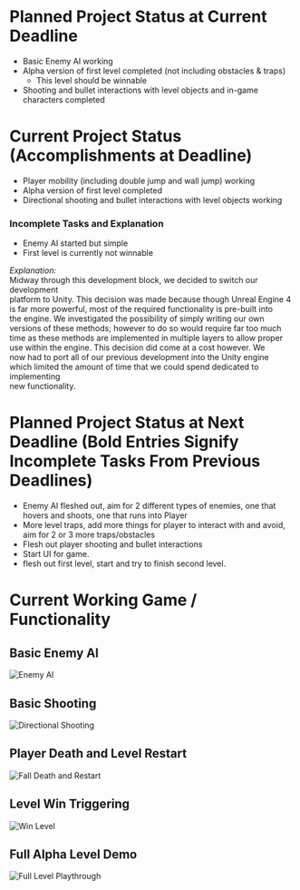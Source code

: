 # Planned Project Status at Current Deadline  
  * Basic Enemy AI working  
  * Alpha version of first level completed (not including obstacles & traps)    
    * This level should be winnable  
  * Shooting and bullet interactions with level objects and in-game characters completed  

# Current Project Status (Accomplishments at Deadline)  
  * Player mobility (including double jump and wall jump) working  
  * Alpha version of first level completed  
  * Directional shooting and bullet interactions with level objects working  
### Incomplete Tasks and Explanation  
  * Enemy AI started but simple
  * First level is currently not winnable  

*Explanation:*  
Midway through this development block, we decided to switch our development  
platform to Unity. This decision was made because though Unreal Engine 4  
is far more powerful, most of the required functionality is pre-built into  
the engine. We investigated the possibility of simply writing our own  
versions of these methods; however to do so would require far too much  
time as these methods are implemented in multiple layers to allow proper  
use within the engine. This decision did come at a cost however. We  
now had to port all of our previous development into the Unity engine  
which limited the amount of time that we could spend dedicated to implementing  
new functionality.  


# Planned Project Status at Next Deadline (Bold Entries Signify Incomplete Tasks From Previous Deadlines)  
  * Enemy AI fleshed out, aim for 2 different types of enemies, one that hovers and shoots, one that runs into Player
  * More level traps, add more things for player to interact with and avoid, aim for 2 or 3 more traps/obstacles
  * Flesh out player shooting and bullet interactions
  * Start UI for game.
  * flesh out first level, start and try to finish second level.  
  
# Current Working Game / Functionality  
## Basic Enemy AI
![Enemy AI](https://github.com/OdinsWrath/NightmareHymn_Development/tree/master/HW_gifs/BasicEnemyAI.gif)  

## Basic Shooting   
![Directional Shooting](https://github.com/OdinsWrath/NightmareHymn_Development/tree/master/HW_gifs/BasicShooting.gif)  

## Player Death and Level Restart
![Fall Death and Restart](https://github.com/OdinsWrath/NightmareHymn_Development/tree/master/HW_gifs/Death_Restart.gif)  

## Level Win Triggering
![Win Level](https://github.com/OdinsWrath/NightmareHymn_Development/tree/master/HW_gifs/WinLevel.gif)

## Full Alpha Level Demo
![Full Level Playthrough](https://github.com/OdinsWrath/NightmareHymn_Development/tree/master/HW_gifs/FullLevel_Alpha.gif)  

